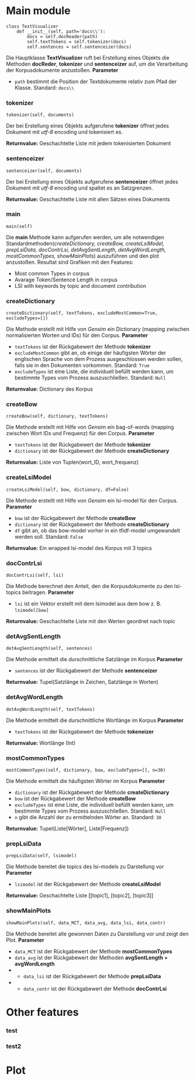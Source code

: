 # Main module

    class TextVisualizer
        def __init__(self, path='docs\\'):
            docs = self.docReader(path)
            self.textTokens = self.tokenizer(docs)
            self.sentences = self.sentenceizer(docs)

Die Hauptklasse **TextVisualizer** ruft bei Erstellung eines Objekts die Methoden **docReder**, **tokenizer** und **sentenceizer** auf, um die Verarbeitung der Korpusdokumente anzustoßen.
**Parameter**

- `path` bestimmt die Position der Textdokumente relativ zum Pfad der Klasse. Standard: `docs\\`

### tokenizer

    tokenizer(self, documents)

Der bei Erstellung eines Objekts aufgerufene **tokenizer** öffnet jedes Dokument mit *utf-8* encoding und tokenisiert es.

**Returnvalue:** Geschachtelte Liste mit jedem tokenisierten Dokument

### sentenceizer

    sentenceizer(self, documents)

Der bei Erstellung eines Objekts aufgerufene **sentenceizer** öffnet jedes Dokument mit *utf-8* encoding und spaltet es an Satzgrenzen.

**Returnvalue:** Geschachtelte Liste mit allen Sätzen eines Dokuments

### main

    main(self)

Die **main** Methode kann aufgerufen werden, um alle notwendigen Standardmethoden(*createDictionary, createBow, createLsiModel, prepLsiData, docContrLsi, detAvgSentLength, detAvgWordLength, mostCommonTypes, showMainPlots*) auszuführen und den plot anzustoßen. Resultat sind Grafiken mit den Features:

* Most common Types in corpus
* Avarage Token/Sentence Length in corpus
* LSI with keywords by topic and document contribution

### createDictionary

    createDictionary(self, textTokens, excludeMostCommon=True, excludeTypes=[])

Die Methode erstellt mit Hilfe von *Gensim* ein Dictionary (mapping zwischen normalisierten Worten und IDs) für den Corpus. 
**Parameter**

- `textTokens` ist der Rückgabewert der Methode **tokenizer**
- `excludeMostCommon` gibt an, ob einige der häufigsten Wörter der englischen Sprache von dem Prozess ausgeschlossen werden sollen, falls sie in den Dokumenten vorkommen. Standard: `True` 
- `excludeTypes` ist eine Liste, die individuell befüllt werden kann, um bestimmte Types vom Prozess auszuschließen. Standard: `Null`

**Returnvalue:** Dictionary des Korpus

### createBow

    createBow(self, dictionary, textTokens)

Die Methode erstellt mit Hilfe von *Gensim* ein bag-of-words (mapping zwischen Wort IDs und Frequenz) für den Corpus. 
**Parameter**

- `textTokens` ist der Rückgabewert der Methode **tokenizer**
- `dictionary` ist der Rückgabewert der Methode **createDictionary**

**Returnvalue:** Liste von Tuplen(wort_ID, wort_frequenz)

### createLsiModel

    createLsiModel(self, bow, dictionary, df=False)

Die Methode erstellt mit Hilfe von *Gensim* ein lsi-model für den Corpus. 
**Parameter**

- `bow` ist der Rückgabewert der Methode **createBow**
- `dictionary` ist der Rückgabewert der Methode **createDictionary**
- `df` gibt an, ob das bow-model vorher in ein tfidf-model umgewandelt werden soll. Standard: `False`

**Returnvalue:** Ein wrapped lsi-model des Korpus mit 3 topics

### docContrLsi

    docContrLsi(self, lsi)

Die Methode berechnet den Anteil, den die Korpusdokumente zu den lsi-topics beitragen. 
**Parameter**

- `lsi` ist ein Vektor erstellt mit dem lsimodel aus dem bow z. B. `lsimodel[bow]` 

**Returnvalue:** Geschachtelte Liste mit den Werten geordnet nach topic

### detAvgSentLength

    detAvgSentLength(self, sentences)

Die Methode ermittelt die durschnittliche Satzlänge im Korpus 
**Parameter**

- `sentences` ist der Rückgabewert der Methode **sentenceizer** 

**Returnvalue:** Tupel(Satzlänge in Zeichen, Satzlänge in Worten)

### detAvgWordLength

    detAvgWordLength(self, textTokens)

Die Methode ermittelt die durschnittliche Wortlänge im Korpus 
**Parameter**

- `textTokens` ist der Rückgabewert der Methode **tokeneizer** 

**Returnvalue:** Wortlänge (Int)

### mostCommonTypes

    mostCommonTypes(self, dictionary, bow, excludeTypes=[], n=30)

Die Methode ermittelt die häufigsten Wörter im Korpus 
**Parameter**

- `dictionary` ist der Rückgabewert der Methode **createDictionary**
- `bow` ist der Rückgabewert der Methode **createBow**
- `excludeTypes` ist eine Liste, die individuell befüllt werden kann, um bestimmte Types vom Prozess auszuschließen. Standard: `Null`
- `n` gibt die Anzahl der zu ermittelnden Wörter an. Standard: `30`

**Returnvalue:** Tupel(Liste[Wörter], Liste[Frequenz])

### prepLsiData

    prepLsiData(self, lsimodel)

Die Methode bereitet die topics des lsi-models zu Darstellung vor
**Parameter**

- `lsimodel` ist der Rückgabewert der Methode **createLsiModel**

**Returnvalue:** Geschachtelte Liste [[topic1], [topic2], [topic3]]

### showMainPlots

    showMainPlots(self, data_MCT, data_avg, data_lsi, data_contr)

Die Methode bereitet alle gewonnen Daten zu Darstellung vor und zeigt den Plot.
**Parameter**

- `data_MCT` ist der Rückgabewert der Methode **mostCommonTypes**
- `data_avg` ist der Rückgabewert der Methoden  **avgSentLength + avgWordLength**
- - `data_lsi` ist der Rückgabewert der Methode **prepLsiData**
- - `data_contr` ist der Rückgabewert der Methode **docContrLsi**

# Other features

### test
### test2

# Plot























